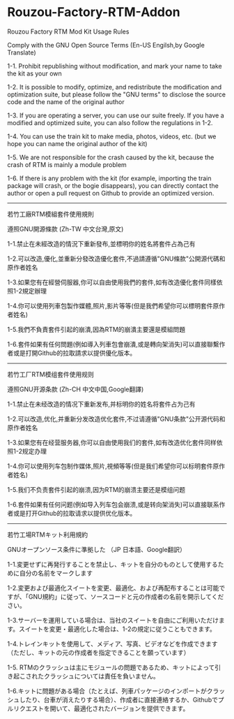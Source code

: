 # Rouzou-Factory-RTM-Addon


Rouzou Factory RTM Mod Kit Usage Rules

Comply with the GNU Open Source Terms (En-US Engilsh,by Google Translate)

1-1. Prohibit republishing without modification, and mark your name to take the kit as your own

1-2. It is possible to modify, optimize, and redistribute the modification and optimization suite, but please follow the "GNU terms" to disclose the source code and the name of the original author

1-3. If you are operating a server, you can use our suite freely. If you have a modified and optimized suite, you can also follow the regulations in 1-2.

1-4. You can use the train kit to make media, photos, videos, etc. (but we hope you can name the original author of the kit)

1-5. We are not responsible for the crash caused by the kit, because the crash of RTM is mainly a module problem

1-6. If there is any problem with the kit (for example, importing the train package will crash, or the bogie disappears), you can directly contact the author or open a pull request on Github to provide an optimized version.

------------------------------------------------------------------------------------------------------------------------------------------

若竹工廠RTM模組套件使用規則

遵照GNU開源條款 (Zh-TW 中文台灣,原文)

1-1.禁止在未經改造的情況下重新發布,並標明你的姓名將套件占為己有

1-2.可以改造,優化,並重新分發改造優化套件,不過請遵循"GNU條款"公開源代碼和原作者姓名

1-3.如果您有在經營伺服器,你可以自由使用我們的套件,如有改造優化套件同樣依照1-2規定辦理

1-4.你可以使用列車包製作媒體,照片,影片等等(但是我們希望你可以標明套件原作者姓名)

1-5.我們不負責套件引起的崩潰,因為RTM的崩潰主要還是模組問題

1-6.套件如果有任何問題(例如導入列車包會崩潰,或是轉向架消失)可以直接聯繫作者或是打開Github的拉取請求以提供優化版本。

------------------------------------------------------------------------------------------------------------------------------------------

若竹工厂RTM模组套件使用规则

遵照GNU开源条款 (Zh-CH 中文中国,Google翻譯)

1-1.禁止在未经改造的情况下重新发布,并标明你的姓名将套件占为己有

1-2.可以改造,优化,并重新分发改造优化套件,不过请遵循"GNU条款"公开源代码和原作者姓名

1-3.如果您有在经营服务器,你可以自由使用我们的套件,如有改造优化套件同样依照1-2规定办理

1-4.你可以使用列车包制作媒体,照片,視頻等等(但是我们希望你可以标明套件原作者姓名)

1-5.我们不负责套件引起的崩溃,因为RTM的崩溃主要还是模组问题

1-6.套件如果有任何问题(例如导入列车包会崩溃,或是转向架消失)可以直接联系作者或是打开Github的拉取请求以提供优化版本。

------------------------------------------------------------------------------------------------------------------------------------------

若竹工場RTMキット利用規約

GNUオープンソース条件に準拠した （JP 日本語、Google翻訳）


1-1.変更せずに再発行することを禁止し、キットを自分のものとして使用するために自分の名前をマークします

1-2.変更および最適化スイートを変更、最適化、および再配布することは可能ですが、「GNU規約」に従って、ソースコードと元の作成者の名前を開示してください。

1-3.サーバーを運用している場合は、当社のスイートを自由にご利用いただけます。スイートを変更・最適化した場合は、1-2の規定に従うこともできます。

1-4.トレインキットを使用して、メディア、写真、ビデオなどを作成できます（ただし、キットの元の作成者を指定できることを願っています）

1-5. RTMのクラッシュは主にモジュールの問題であるため、キットによって引き起こされたクラッシュについては責任を負いません。

1-6.キットに問題がある場合（たとえば、列車パッケージのインポートがクラッシュしたり、台車が消えたりする場合）、作成者に直接連絡するか、Githubでプルリクエストを開いて、最適化されたバージョンを提供できます。
